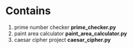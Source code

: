 # Contains
1. prime number checker **prime_checker.py**
2. paint area calculator **paint_area_calculator.py**
3. caesar cipher project **caesar_cipher.py**